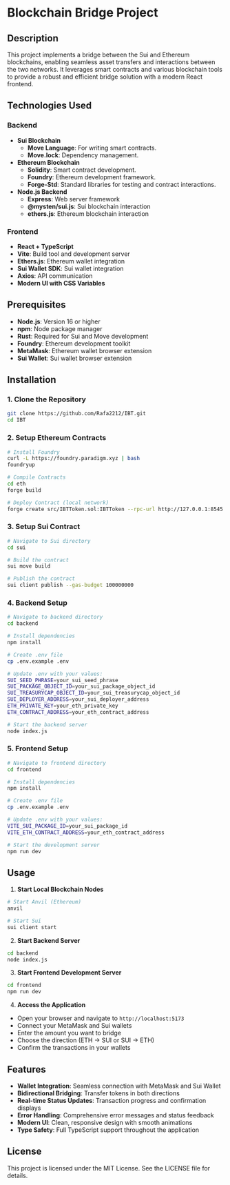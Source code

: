 # Blockchain Bridge Project

## Description

This project implements a bridge between the Sui and Ethereum blockchains, enabling seamless asset transfers and interactions between the two networks. It leverages smart contracts and various blockchain tools to provide a robust and efficient bridge solution with a modern React frontend.

## Technologies Used

### Backend
- **Sui Blockchain**
    - **Move Language**: For writing smart contracts.
    - **Move.lock**: Dependency management.
- **Ethereum Blockchain**
    - **Solidity**: Smart contract development.
    - **Foundry**: Ethereum development framework.
    - **Forge-Std**: Standard libraries for testing and contract interactions.
- **Node.js Backend**
    - **Express**: Web server framework
    - **@mysten/sui.js**: Sui blockchain interaction
    - **ethers.js**: Ethereum blockchain interaction

### Frontend
- **React + TypeScript**
- **Vite**: Build tool and development server
- **Ethers.js**: Ethereum wallet integration
- **Sui Wallet SDK**: Sui wallet integration
- **Axios**: API communication
- **Modern UI with CSS Variables**

## Prerequisites

- **Node.js**: Version 16 or higher
- **npm**: Node package manager
- **Rust**: Required for Sui and Move development
- **Foundry**: Ethereum development toolkit
- **MetaMask**: Ethereum wallet browser extension
- **Sui Wallet**: Sui wallet browser extension

## Installation

### 1. Clone the Repository
```bash
git clone https://github.com/Rafa2212/IBT.git
cd IBT
```

### 2. Setup Ethereum Contracts
```bash
# Install Foundry
curl -L https://foundry.paradigm.xyz | bash
foundryup

# Compile Contracts
cd eth
forge build

# Deploy Contract (local network)
forge create src/IBTToken.sol:IBTToken --rpc-url http://127.0.0.1:8545 --private-key <YOUR-PRIVATE-KEY> --broadcast --constructor-args 50000000000000000000
```

### 3. Setup Sui Contract
```bash
# Navigate to Sui directory
cd sui

# Build the contract
sui move build

# Publish the contract
sui client publish --gas-budget 100000000
```

### 4. Backend Setup
```bash
# Navigate to backend directory
cd backend

# Install dependencies
npm install

# Create .env file
cp .env.example .env

# Update .env with your values:
SUI_SEED_PHRASE=your_sui_seed_phrase
SUI_PACKAGE_OBJECT_ID=your_sui_package_object_id
SUI_TREASURYCAP_OBJECT_ID=your_sui_treasurycap_object_id
SUI_DEPLOYER_ADDRESS=your_sui_deployer_address
ETH_PRIVATE_KEY=your_eth_private_key
ETH_CONTRACT_ADDRESS=your_eth_contract_address

# Start the backend server
node index.js
```

### 5. Frontend Setup
```bash
# Navigate to frontend directory
cd frontend

# Install dependencies
npm install

# Create .env file
cp .env.example .env

# Update .env with your values:
VITE_SUI_PACKAGE_ID=your_sui_package_id
VITE_ETH_CONTRACT_ADDRESS=your_eth_contract_address

# Start the development server
npm run dev
```

## Usage

1. **Start Local Blockchain Nodes**
```bash
# Start Anvil (Ethereum)
anvil

# Start Sui
sui client start
```

2. **Start Backend Server**
```bash
cd backend
node index.js
```

3. **Start Frontend Development Server**
```bash
cd frontend
npm run dev
```

4. **Access the Application**
- Open your browser and navigate to `http://localhost:5173`
- Connect your MetaMask and Sui wallets
- Enter the amount you want to bridge
- Choose the direction (ETH → SUI or SUI → ETH)
- Confirm the transactions in your wallets

## Features

- **Wallet Integration**: Seamless connection with MetaMask and Sui Wallet
- **Bidirectional Bridging**: Transfer tokens in both directions
- **Real-time Status Updates**: Transaction progress and confirmation displays
- **Error Handling**: Comprehensive error messages and status feedback
- **Modern UI**: Clean, responsive design with smooth animations
- **Type Safety**: Full TypeScript support throughout the application

## License

This project is licensed under the MIT License. See the LICENSE file for details.

